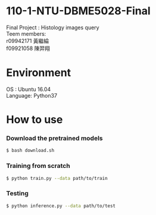 # 110-1-NTU-DBME5028-Final
Final Project : Histology images query \
Teem members:\
r09942171 黃繼綸 \
f09921058 陳羿翔

# Environment
OS : Ubuntu 16.04 \
Language: Python37

# How to use
### Download the pretrained models
```bash
$ bash download.sh
```

### Training from scratch
```bash
$ python train.py --data path/to/train
```

### Testing
```bash
$ python inference.py --data path/to/test
```
